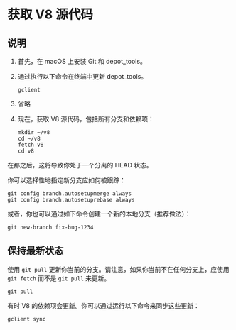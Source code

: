 # 获取 V8 源代码

## 说明

1. 首先，在 macOS 上安装 Git 和 depot_tools。

2. 通过执行以下命令在终端中更新 depot_tools。

   ```shell
   gclient
   ```

3. 省略

4. 现在，获取 V8 源代码，包括所有分支和依赖项：

   ```shell
   mkdir ~/v8
   cd ~/v8
   fetch v8
   cd v8
   ```

在那之后，这将导致你处于一个分离的 HEAD 状态。

你可以选择性地指定新分支应如何被跟踪：

```shell
git config branch.autosetupmerge always
git config branch.autosetuprebase always
```

或者，你也可以通过如下命令创建一个新的本地分支（推荐做法）：

```shell
git new-branch fix-bug-1234
```

## 保持最新状态

使用 `git pull` 更新你当前的分支。请注意，如果你当前不在任何分支上，应使用 `git fetch` 而不是 `git pull` 来更新。

```shell
git pull
```

有时 V8 的依赖项会更新。你可以通过运行以下命令来同步这些更新：

```shell
gclient sync
```

